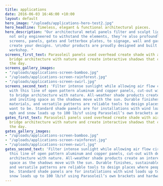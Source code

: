 ```yaml
---
title: applications
date: 2016-06-03 16:46:00 +10:00
layout: default
hero_image: "/uploads/applications-hero-test2.jpg"
hero_headline: Timeless, elegant & functional architectural pieces.
hero_description: "Our architectural metal panels filter and sculpt light. They’re
  not only engineered to withstand the elements, they’re also profoundly artistic.\n\nFrom
  screens, panels, gates and letterbox plates, to signage, wall and garden art, we
  create your designs. \n\nOur products are proudly designed and built in our Cairns
  workshop. "
screens_first_text: Parasoleil panels used overhead create shade with air circulation,
  bridge architecture with nature and create interactive shadows that change over
  the day.
screens_gallery_images:
- "/uploads/applications-screen-bamboo.jpg"
- "/uploads/applications-screen-rainforest.jpg"
- "/uploads/applications-screen-swirl.jpg"
screens_second_text: 'Filter intense sunlight while allowing air flow circulation
  with this line of open pattern aluminum and copper panels, cut-out with designs
  to bridge architecture with nature. All-weather shade products create an interesting
  and inviting space as the shadows move with the sun. Durable finishes, sustainable
  materials, and versatile patterns are reliable tools to design places where people
  want to be. Standard shade panels are for installations with wind loads up to 100
  mph and snow loads up to 100 lb/sf using Parasoleil’s own brackets and hardware.  '
gates_first_text: Parasoleil panels used overhead create shade with air circulation,
  bridge architecture with nature and create interactive shadows that change over
  the day.
gates_gallery_images:
- "/uploads/applications-screen-bamboo.jpg"
- "/uploads/applications-screen-rainforest.jpg"
- "/uploads/applications-screen-swirl.jpg"
gates_second_text: 'Filter intense sunlight while allowing air flow circulation with
  this line of open pattern aluminum and copper panels, cut-out with designs to bridge
  architecture with nature. All-weather shade products create an interesting and inviting
  space as the shadows move with the sun. Durable finishes, sustainable materials,
  and versatile patterns are reliable tools to design places where people want to
  be. Standard shade panels are for installations with wind loads up to 100 mph and
  snow loads up to 100 lb/sf using Parasoleil’s own brackets and hardware.  '
---
```


